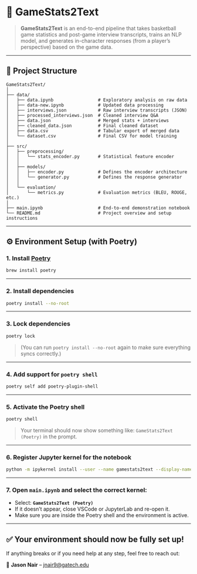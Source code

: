 
# 🏀 GameStats2Text

> **GameStats2Text** is an end-to-end pipeline that takes basketball game statistics and post-game interview transcripts, trains an NLP model, and generates in-character responses (from a player’s perspective) based on the game data.

---

## 📁 Project Structure

```text
GameStats2Text/
│
├── data/
│   ├── data.ipynb                 # Exploratory analysis on raw data
│   ├── data-new.ipynb             # Updated data processing
│   ├── interviews.json            # Raw interview transcripts (JSON)
│   ├── processed_interviews.json  # Cleaned interview Q&A
│   ├── data.json                  # Merged stats + interviews
│   ├── cleaned_data.json          # Final cleaned dataset
│   ├── data.csv                   # Tabular export of merged data
│   └── dataset.csv                # Final CSV for model training
│
├── src/
│   ├── preprocessing/
│   │   └── stats_encoder.py       # Statistical feature encoder
│   │
│   ├── models/
│   │   ├── encoder.py             # Defines the encoder architecture
│   │   └── generator.py           # Defines the response generator
│   │
│   └── evaluation/
│       └── metrics.py             # Evaluation metrics (BLEU, ROUGE, etc.)
│
├── main.ipynb                     # End-to-end demonstration notebook
└── README.md                      # Project overview and setup instructions
```

---

## ⚙️ Environment Setup (with Poetry)

### 1. Install [Poetry](https://python-poetry.org/)

```bash
brew install poetry
```

---

### 2. Install dependencies

```bash
poetry install --no-root
```

---

### 3. Lock dependencies

```bash
poetry lock
```

> (You can run `poetry install --no-root` again to make sure everything syncs correctly.)

---

### 4. Add support for `poetry shell`

```bash
poetry self add poetry-plugin-shell
```

---

### 5. Activate the Poetry shell

```bash
poetry shell
```

> Your terminal should now show something like:
> `GameStats2Text (Poetry)` in the prompt.

---

### 6. Register Jupyter kernel for the notebook

```bash
python -m ipykernel install --user --name gamestats2text --display-name "GameStats2Text (Poetry)"
```

---

### 7. Open `main.ipynb` and select the correct kernel:

- Select: **`GameStats2Text (Poetry)`**  
- If it doesn’t appear, close VSCode or JupyterLab and re-open it.  
- Make sure you are inside the Poetry shell and the environment is active.

---

## ✅ Your environment should now be fully set up!

If anything breaks or if you need help at any step, feel free to reach out:

📧 **Jason Nair** – jnair9@gatech.edu
